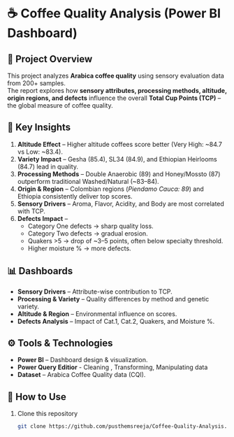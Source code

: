 # ☕ Coffee Quality Analysis (Power BI Dashboard)

## 📌 Project Overview
This project analyzes **Arabica coffee quality** using sensory evaluation data from 200+ samples.  
The report explores how **sensory attributes, processing methods, altitude, origin regions, and defects** influence the overall **Total Cup Points (TCP)** – the global measure of coffee quality.

## 🔑 Key Insights
1. **Altitude Effect** – Higher altitude coffees score better (Very High: ~84.7 vs Low: ~83.4).  
2. **Variety Impact** – Gesha (85.4), SL34 (84.9), and Ethiopian Heirlooms (84.7) lead in quality.  
3. **Processing Methods** – Double Anaerobic (89) and Honey/Mossto (87) outperform traditional Washed/Natural (~83–84).  
4. **Origin & Region** – Colombian regions (*Piendamo Cauca: 89*) and Ethiopia consistently deliver top scores.  
5. **Sensory Drivers** – Aroma, Flavor, Acidity, and Body are most correlated with TCP.  
6. **Defects Impact** –  
   - Category One defects → sharp quality loss.  
   - Category Two defects → gradual erosion.  
   - Quakers >5 → drop of ~3–5 points, often below specialty threshold.  
   - Higher moisture % → more defects.  

## 📊 Dashboards
- **Sensory Drivers** – Attribute-wise contribution to TCP.  
- **Processing & Variety** – Quality differences by method and genetic variety.  
- **Altitude & Region** – Environmental influence on scores.  
- **Defects Analysis** – Impact of Cat.1, Cat.2, Quakers, and Moisture %.  

## ⚙️ Tools & Technologies
- **Power BI** – Dashboard design & visualization.  
- **Power Query Editior** - Cleaning , Transforming, Manipulating data
- **Dataset** – Arabica Coffee Quality data (CQI).  

## 🚀 How to Use
1. Clone this repository  
   ```bash
   git clone https://github.com/pusthemsreeja/Coffee-Quality-Analysis.git
